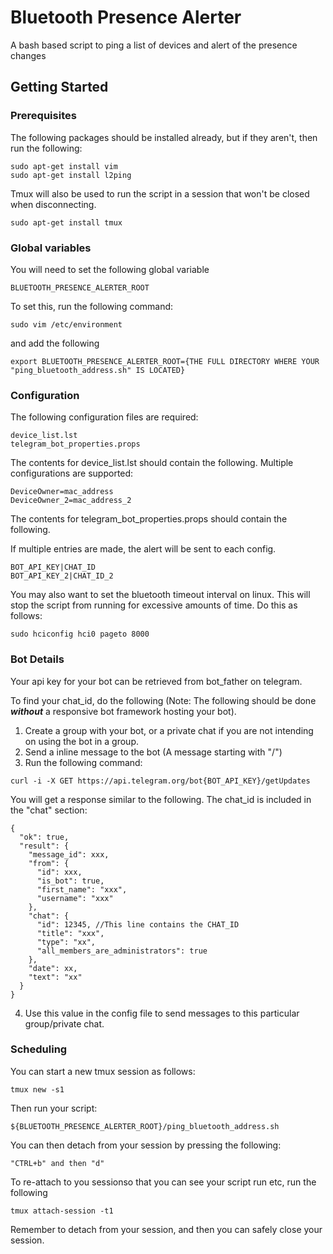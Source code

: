 # Bluetooth Presence Alerter

A bash based script to ping a list of devices and alert of the presence changes

## Getting Started

### Prerequisites

The following packages should be installed already, but if they aren't, then run the following:

```
sudo apt-get install vim
sudo apt-get install l2ping
```

Tmux will also be used to run the script in a session that won't be closed when disconnecting.
```
sudo apt-get install tmux
```

### Global variables 

You will need to set the following global variable
```
BLUETOOTH_PRESENCE_ALERTER_ROOT
```
To set this, run the following command:
```
sudo vim /etc/environment
```
and add the following
```
export BLUETOOTH_PRESENCE_ALERTER_ROOT={THE FULL DIRECTORY WHERE YOUR "ping_bluetooth_address.sh" IS LOCATED}
```

### Configuration

The following configuration files are required:

```
device_list.lst
telegram_bot_properties.props
```

The contents for device_list.lst should contain the following. Multiple configurations are supported:

```
DeviceOwner=mac_address
DeviceOwner_2=mac_address_2
```

The contents for telegram_bot_properties.props should contain the following. 

If multiple entries are made, the alert will be sent to each config.

```
BOT_API_KEY|CHAT_ID
BOT_API_KEY_2|CHAT_ID_2
```

You may also want to set the bluetooth timeout interval on linux. This will stop the script from running for excessive amounts of time.
Do this as follows:

```
sudo hciconfig hci0 pageto 8000
```

### Bot Details

Your api key for your bot can be retrieved from bot_father on telegram.

To find your chat_id, do the following (Note: The following should be done ***without*** a responsive bot framework hosting your bot).
1. Create a group with your bot, or a private chat if you are not intending on using the bot in a group.
2. Send a inline message to the bot (A message starting with "/")
3. Run the following command:
```
curl -i -X GET https://api.telegram.org/bot{BOT_API_KEY}/getUpdates
```
You will get a response similar to the following. The chat_id is included in the "chat" section:
```
{
  "ok": true,
  "result": {
    "message_id": xxx,
    "from": {
      "id": xxx,
      "is_bot": true,
      "first_name": "xxx",
      "username": "xxx"
    },
    "chat": {
      "id": 12345, //This line contains the CHAT_ID
      "title": "xxx",
      "type": "xx",
      "all_members_are_administrators": true
    },
    "date": xx,
    "text": "xx"
  }
}
```
4. Use this value in the config file to send messages to this particular group/private chat.

### Scheduling
You can start a new tmux session as follows:
```
tmux new -s1
```

Then run your script:
```
${BLUETOOTH_PRESENCE_ALERTER_ROOT}/ping_bluetooth_address.sh
```
You can then detach from your session by pressing the following:
```
"CTRL+b" and then "d"
```

To re-attach to you sessionso that you can see your script run etc, run the following
```
tmux attach-session -t1
```

Remember to detach from your session, and then you can safely close your session.
